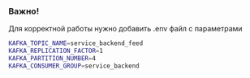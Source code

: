 ### Важно!

Для корректной работы нужно добавить .env файл с параметрами
```bash
KAFKA_TOPIC_NAME=service_backend_feed
KAFKA_REPLICATION_FACTOR=1
KAFKA_PARTITION_NUMBER=4
KAFKA_CONSUMER_GROUP=service_backend
```
